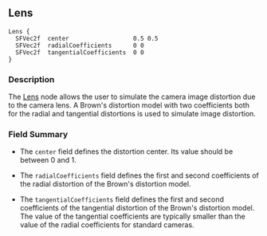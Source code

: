 ## Lens

```
Lens {
  SFVec2f  center                  0.5 0.5
  SFVec2f  radialCoefficients      0 0
  SFVec2f  tangentialCoefficients  0 0
}
```

### Description

The [Lens](#lens) node allows the user to simulate the camera image distortion
due to the camera lens. A Brown's distortion model with two coefficients both
for the radial and tangential distortions is used to simulate image distortion.

### Field Summary

- The `center` field defines the distortion center. Its value should be between 0
and 1.

- The `radialCoefficients` field defines the first and second coefficients of the
radial distortion of the Brown's distortion model.

- The `tangentialCoefficients` field defines the first and second coefficients of
the tangential distortion of the Brown's distortion model. The value of the
tangential coefficients are typically smaller than the value of the radial
coefficients for standard cameras.
